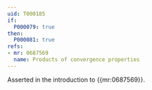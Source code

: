 ```yaml
---
uid: T000185
if:
  P000079: true
then:
  P000081: true
refs:
- mr: 0687569
  name: Products of convergence properties
---
```


Asserted in the introduction to {{mr:0687569}}.
